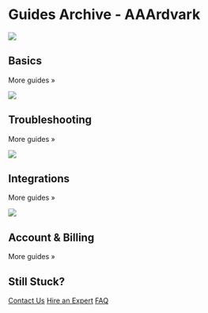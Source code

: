 # Guides Archive - AAArdvark

![](https://aaardvarkaccessibility.com/wp-content/uploads/2023/10/Getting-Started-Featured-Image1.png )
## Basics

More guides »

![](https://aaardvarkaccessibility.com/wp-content/uploads/2024/08/AAArdvark-Help-Center-Feature-Image.png )
## Troubleshooting

More guides »

![](https://aaardvarkaccessibility.com/wp-content/uploads/2023/10/Integrations-Featured-Image1.png )
## Integrations

More guides »

![](https://aaardvarkaccessibility.com/wp-content/uploads/2023/10/Account-Billing-Featured-Image1.png )
## Account & Billing

More guides »

## Still Stuck?

[Contact Us](https://aaardvarkaccessibility.com/contact-us/)
[Hire an Expert](https://aaardvarkaccessibility.com/accessibility-services/)
[FAQ](https://aaardvarkaccessibility.com/help-center/features/common-questions)

